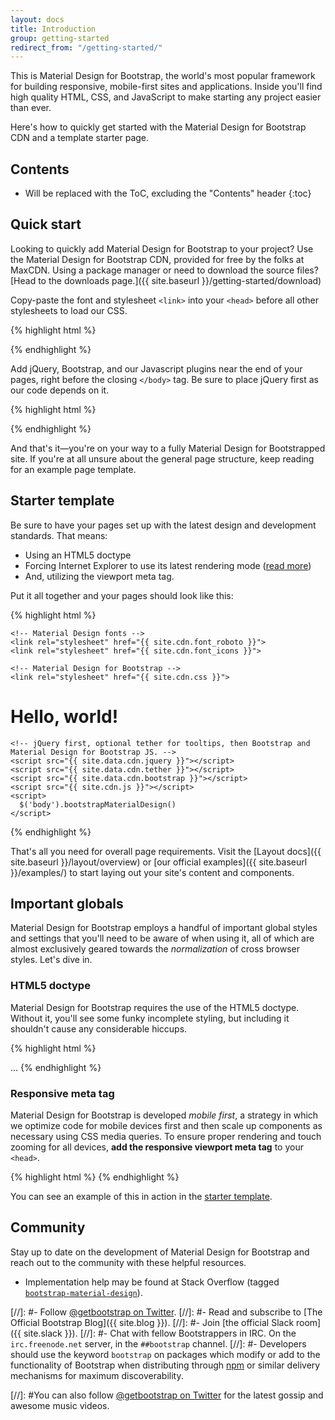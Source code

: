 ```yaml
---
layout: docs
title: Introduction
group: getting-started
redirect_from: "/getting-started/"
---
```


This is Material Design for Bootstrap, the world's most popular framework for building responsive, mobile-first sites and applications. 
Inside you'll find high quality HTML, CSS, and JavaScript to make starting any project easier than ever.

Here's how to quickly get started with the Material Design for Bootstrap CDN and a template starter page.

## Contents

* Will be replaced with the ToC, excluding the "Contents" header
{:toc}

## Quick start

Looking to quickly add Material Design for Bootstrap to your project? Use the Material Design for Bootstrap CDN, 
provided for free by the folks at MaxCDN. Using a package manager or need to download the source files? 
[Head to the downloads page.]({{ site.baseurl }}/getting-started/download)

Copy-paste the font and stylesheet `<link>` into your `<head>` before all other stylesheets to load our CSS.

{% highlight html %}
<!-- Material Design fonts -->
<link rel="stylesheet" href="{{ site.cdn.font_roboto }}">
<link rel="stylesheet" href="{{ site.cdn.font_icons }}">

<!-- Material Design for Bootstrap -->
<link rel="stylesheet" href="{{ site.cdn.css }}">
{% endhighlight %}

Add jQuery, Bootstrap, and our Javascript plugins near the end of your pages, right before the closing `</body>` tag. Be sure to place jQuery first as our code depends on it.

{% highlight html %}
<script src="{{ site.data.cdn.jquery }}"></script>
<script src="{{ site.data.cdn.bootstrap }}"></script>
<script src="{{ site.cdn.js }}"></script>
<script>
  $('body').bootstrapMaterialDesign()
</script>
{% endhighlight %}

And that's it—you're on your way to a fully Material Design for Bootstrapped site. If you're at all unsure about the general page structure, keep reading for an example page template.

## Starter template

Be sure to have your pages set up with the latest design and development standards. That means:

* Using an HTML5 doctype
* Forcing Internet Explorer to use its latest rendering mode ([read more](http://stackoverflow.com/q/6771258))
* And, utilizing the viewport meta tag.

Put it all together and your pages should look like this:

{% highlight html %}
<!DOCTYPE html>
<html lang="en">
  <head>
    <!-- Required meta tags always come first -->
    <meta charset="utf-8">
    <meta name="viewport" content="width=device-width, initial-scale=1, shrink-to-fit=no">
    <meta http-equiv="x-ua-compatible" content="ie=edge">

    <!-- Material Design fonts -->
    <link rel="stylesheet" href="{{ site.cdn.font_roboto }}">
    <link rel="stylesheet" href="{{ site.cdn.font_icons }}">
    
    <!-- Material Design for Bootstrap -->
    <link rel="stylesheet" href="{{ site.cdn.css }}">
  </head>
  <body>
    <h1>Hello, world!</h1>

    <!-- jQuery first, optional tether for tooltips, then Bootstrap and Material Design for Bootstrap JS. -->
    <script src="{{ site.data.cdn.jquery }}"></script>
    <script src="{{ site.data.cdn.tether }}"></script>
    <script src="{{ site.data.cdn.bootstrap }}"></script>
    <script src="{{ site.cdn.js }}"></script>
    <script>
      $('body').bootstrapMaterialDesign()
    </script>
  </body>
</html>
{% endhighlight %}

That's all you need for overall page requirements. Visit the [Layout docs]({{ site.baseurl }}/layout/overview) or [our official examples]({{ site.baseurl }}/examples/) to start laying out your site's content and components.

## Important globals

Material Design for Bootstrap employs a handful of important global styles and settings that you'll need to be aware of when using it, all of which are almost exclusively geared towards the *normalization* of cross browser styles. Let's dive in.

### HTML5 doctype

Material Design for Bootstrap requires the use of the HTML5 doctype. Without it, you'll see some funky incomplete styling, but including it shouldn't cause any considerable hiccups.

{% highlight html %}
<!DOCTYPE html>
<html lang="en">
  ...
</html>
{% endhighlight %}

### Responsive meta tag

Material Design for Bootstrap is developed *mobile first*, a strategy in which we optimize code for mobile devices first and then scale up components as necessary using CSS media queries. To ensure proper rendering and touch zooming for all devices, **add the responsive viewport meta tag** to your `<head>`.

{% highlight html %}
<meta name="viewport" content="width=device-width, initial-scale=1, shrink-to-fit=no">
{% endhighlight %}

You can see an example of this in action in the [starter template](#starter-template).


## Community

Stay up to date on the development of Material Design for Bootstrap and reach out to the community with these helpful resources.

- Implementation help may be found at Stack Overflow (tagged [`bootstrap-material-design`](https://stackoverflow.com/questions/tagged/bootstrap-material-design)).

[//]: #- Follow [@getbootstrap on Twitter](https://twitter.com/getbootstrap).
[//]: #- Read and subscribe to [The Official Bootstrap Blog]({{ site.blog }}).
[//]: #- Join [the official Slack room]({{ site.slack }}).
[//]: #- Chat with fellow Bootstrappers in IRC. On the `irc.freenode.net` server, in the `##bootstrap` channel.
[//]: #- Developers should use the keyword `bootstrap` on packages which modify or add to the functionality of Bootstrap when distributing through [npm](https://www.npmjs.com/browse/keyword/bootstrap) or similar delivery mechanisms for maximum discoverability.

[//]: #You can also follow [@getbootstrap on Twitter](https://twitter.com/getbootstrap) for the latest gossip and awesome music videos.
